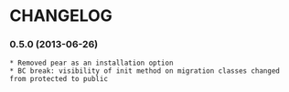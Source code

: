 CHANGELOG
=========

### 0.5.0 (2013-06-26)

    * Removed pear as an installation option
    * BC break: visibility of init method on migration classes changed from protected to public

